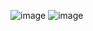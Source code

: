 ![image](https://github.com/user-attachments/assets/a7d6c50f-38ec-4874-a1f2-0c1a17051270)
![image](https://github.com/user-attachments/assets/7a5b0c18-fa78-4619-b470-720c95b00dc3)


